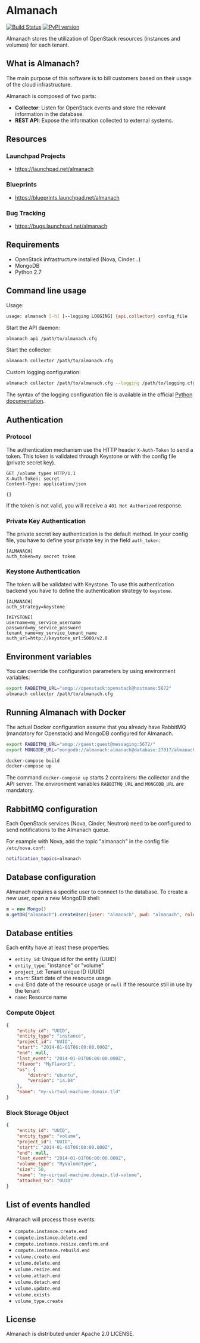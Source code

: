 Almanach
========

[![Build Status](https://travis-ci.org/internap/almanach.svg?branch=master)](https://travis-ci.org/internap/almanach)
[![PyPI version](https://badge.fury.io/py/almanach.svg)](https://badge.fury.io/py/almanach)

Almanach stores the utilization of OpenStack resources (instances and volumes) for each tenant.

What is Almanach?
-----------------

The main purpose of this software is to bill customers based on their usage of the cloud infrastructure.

Almanach is composed of two parts:

- **Collector**: Listen for OpenStack events and store the relevant information in the database.
- **REST API**: Expose the information collected to external systems.

Resources
---------

### Launchpad Projects

- https://launchpad.net/almanach

### Blueprints

- https://blueprints.launchpad.net/almanach

### Bug Tracking

- https://bugs.launchpad.net/almanach

Requirements
------------

- OpenStack infrastructure installed (Nova, Cinder...)
- MongoDB
- Python 2.7

Command line usage
------------------

Usage:

```bash
usage: almanach [-h] [--logging LOGGING] {api,collector} config_file
```

Start the API daemon:

```bash
almanach api /path/to/almanach.cfg
```

Start the collector:

```bash
almanach collector /path/to/almanach.cfg
```

Custom logging configuration:

```bash
almanach collector /path/to/almanach.cfg --logging /path/to/logging.cfg
```

The syntax of the logging configuration file is available in the official [Python documentation](https://docs.python.org/2/library/logging.config.html). 

Authentication
--------------

### Protocol

The authentication mechanism use the HTTP header `X-Auth-Token` to send a token.
This token is validated through Keystone or with the config file (private secret key).

```
GET /volume_types HTTP/1.1
X-Auth-Token: secret
Content-Type: application/json

{}
```

If the token is not valid, you will receive a `401 Not Authorized` response.

### Private Key Authentication

The private secret key authentication is the default method.
In your config file, you have to define your private key in the field `auth_token`:

```
[ALMANACH]
auth_token=my secret token
```

### Keystone Authentication

The token will be validated with Keystone.
To use this authentication backend you have to define the authentication strategy to `keystone`.

```
[ALMANACH]
auth_strategy=keystone

[KEYSTONE]
username=my_service_username
password=my_service_password
tenant_name=my_service_tenant_name
auth_url=http://keystone_url:5000/v2.0
```

Environment variables
---------------------

You can override the configuration parameters by using environment variables:

```bash
export RABBITMQ_URL="amqp://openstack:openstack@hostname:5672"
almanach collector /path/to/almanach.cfg
```

Running Almanach with Docker
----------------------------

The actual Docker configuration assume that you already have RabbitMQ (mandatory for Openstack) and MongoDB configured for Almanach.

```bash
export RABBITMQ_URL="amqp://guest:guest@messaging:5672/"
export MONGODB_URL="mongodb://almanach:almanach@database:27017/almanach"

docker-compose build
docker-compose up
```

The command `docker-compose up` starts 2 containers: the collector and the API server. 
The environment variables `RABBITMQ_URL` and `MONGODB_URL` are mandatory.

RabbitMQ configuration
----------------------

Each OpenStack services (Nova, Cinder, Neutron) need to be configured to send notifications to the Almanach queue.

For example with Nova, add the topic "almanach" in the config file `/etc/nova.conf`:

```bash
notification_topics=almanach
```

Database configuration
----------------------

Almanach requires a specific user to connect to the database.
To create a new user, open a new MongoDB shell:

```javascript
m = new Mongo()
m.getDB("almanach").createUser({user: "almanach", pwd: "almanach", roles: [{role: "readWrite", db: "almanach"}]})
```

Database entities
-----------------

Each entity have at least these properties:

- `entity_id`: Unique id for the entity (UUID)
- `entity_type`: "instance" or "volume"
- `project_id`: Tenant unique ID (UUID)
- `start`: Start date of the resource usage
- `end`: End date of the resource usage or `null` if the resource still in use by the tenant
- `name`: Resource name

### Compute Object

```json
{
    "entity_id": "UUID",
    "entity_type": "instance",
    "project_id": "UUID",
    "start": "2014-01-01T06:00:00.000Z",
    "end": null,
    "last_event": "2014-01-01T06:00:00.000Z",
    "flavor": "MyFlavor1",
    "os": {
        "distro": "ubuntu",
        "version": "14.04"
    },
    "name": "my-virtual-machine.domain.tld"
}
```

### Block Storage Object

```json
{
    "entity_id": "UUID",
    "entity_type": "volume",
    "project_id": "UUID",
    "start": "2014-01-01T06:00:00.000Z",
    "end": null,
    "last_event": "2014-01-01T06:00:00.000Z",
    "volume_type": "MyVolumeType",
    "size": 50,
    "name": "my-virtual-machine.domain.tld-volume",
    "attached_to": "UUID"
}
```

List of events handled
----------------------

Almanach will process those events:

- `compute.instance.create.end`
- `compute.instance.delete.end`
- `compute.instance.resize.confirm.end`
- `compute.instance.rebuild.end`
- `volume.create.end`
- `volume.delete.end`
- `volume.resize.end`
- `volume.attach.end`
- `volume.detach.end`
- `volume.update.end`
- `volume.exists`
- `volume_type.create`

License
-------

Almanach is distributed under Apache 2.0 LICENSE.
